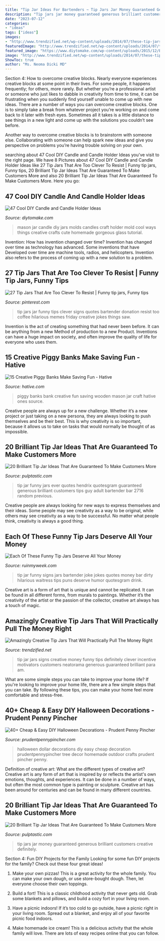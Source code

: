 ```yaml
---
title: "Tip Jar Ideas For Bartenders ~ Tip Jars Jar Money Guaranteed Generous Brilliant Customers Creative Definitely"
description: "Tip jars jar money guaranteed generous brilliant customers creative definitely"
date: "2023-07-12"
categories:
- "ideas"
tags: ["ideas"]
images:
- "http://www.trendzified.net/wp-content/uploads/2014/07/these-tip-jars-will-definitely-get-money-17.jpg"
featuredImage: "http://www.trendzified.net/wp-content/uploads/2014/07/these-tip-jars-will-definitely-get-money-17.jpg"
featured_image: "https://www.diytomake.com/wp-content/uploads/2015/12/Beautiful-homemade-candle-molds-ideas-diy.jpg"
image: "http://www.trendzified.net/wp-content/uploads/2014/07/these-tip-jars-will-definitely-get-money-17.jpg"
ShowToc: true
author: "Ms. Neoma Dicki MD"
---
```



Section 4: How to overcome creative blocks.
Nearly everyone experiences creative blocks at some point in their lives. For some people, it happens frequently; for others, more rarely. But whether you’re a professional artist or someone who just likes to dabble in creativity from time to time, it can be frustrating when you suddenly find yourself unable to come up with new ideas.
There are a number of ways you can overcome creative blocks. One is to simply take a break from whatever project you’re working on and come back to it later with fresh eyes. Sometimes all it takes is a little distance to see things in a new light and come up with the solutions you couldn’t see before.

Another way to overcome creative blocks is to brainstorm with someone else. Collaborating with someone can help spark new ideas and give you perspective on problems you’re having trouble solving on your own.

	

		
searching about 47 Cool DIY Candle and Candle Holder Ideas you've visit to the right page. We have 8 Pictures about 47 Cool DIY Candle and Candle Holder Ideas like 27 Tip Jars That Are Too Clever To Resist | Funny tip jars, Funny tips, 20 Brilliant Tip Jar Ideas That Are Guaranteed To Make Customers More and also 20 Brilliant Tip Jar Ideas That Are Guaranteed To Make Customers More. Here you go:
		
    
## 47 Cool DIY Candle And Candle Holder Ideas

<img loading=lazy src="https://www.diytomake.com/wp-content/uploads/2015/12/Beautiful-homemade-candle-molds-ideas-diy.jpg" onerror="this.onerror=null;this.src='https://tse4.mm.bing.net/th?id=OIP.ziUHEsqzTgy3NZVwM9nGSQHaKZ&amp;pid=15.1';" alt="47 Cool DIY Candle and Candle Holder Ideas">

_Source: diytomake.com_

>mason jar candle diy jars molds candles craft holder mold cool ways things creative crafts cute homemade gorgeous glass tutorial. 

	

Invention: How has invention changed over time?
Invention has changed over time as technology has advanced. Some inventions that have Developed over time are machine tools, radios, and helicopters. Invention also refers to the process of coming up with a new solution to a problem.

    
## 27 Tip Jars That Are Too Clever To Resist | Funny Tip Jars, Funny Tips

<img loading=lazy src="https://i.pinimg.com/originals/f0/05/24/f005246fe20e52eaee8c924b360fac2e.jpg" onerror="this.onerror=null;this.src='https://tse1.mm.bing.net/th?id=OIP.eQN2pRl0wk6ULTSbZcqm4AHaNJ&amp;pid=15.1';" alt="27 Tip Jars That Are Too Clever To Resist | Funny tip jars, Funny tips">

_Source: pinterest.com_

>tip jars jar funny tips clever signs quotes bartender donation resist too coffee hilarious memes friday creative jokes things saw. 

	

Invention is the act of creating something that had never been before. It can be anything from a new Method of production to a new Product. Inventions can have a huge impact on society, and often improve the quality of life for everyone who uses them.

    
## 15 Creative Piggy Banks Make Saving Fun - Hative

<img loading=lazy src="https://hative.com/wp-content/uploads/2014/11/creative-piggy-banks/7-creative-piggy-banks.jpg" onerror="this.onerror=null;this.src='https://tse1.mm.bing.net/th?id=OIP.EV6XLw_KY_gensrBalLh-wHaKX&amp;pid=15.1';" alt="15 Creative Piggy Banks Make Saving Fun - Hative">

_Source: hative.com_

>piggy banks bank creative fun saving wooden mason jar craft hative ones source. 

	

Creative people are always up for a new challenge. Whether it’s a new project or just taking on a new persona, they are always looking to push themselves and be their best. This is why creativity is so important, because it allows us to take on tasks that would normally be thought of as impossible.

    
## 20 Brilliant Tip Jar Ideas That Are Guaranteed To Make Customers More

<img loading=lazy src="https://i1.wp.com/pulptastic.com/wp-content/uploads/2014/07/these-tip-jars-will-definitely-get-money-16.jpg?resize=500%2C667" onerror="this.onerror=null;this.src='https://tse1.mm.bing.net/th?id=OIP.wB9Gu7MIWOcCjqzxobZwzQHaJ4&amp;pid=15.1';" alt="20 Brilliant Tip Jar Ideas That Are Guaranteed To Make Customers More">

_Source: pulptastic.com_

>tip jar funny jars ever quotes hendrix quotesgram guaranteed generous brilliant customers tips guy adult bartender bar 2716 random previous. 

	

Creative people are always looking for new ways to express themselves and their ideas. Some people may see creativity as a way to be original, while others may see creativity as a way to be successful. No matter what people think, creativity is always a good thing.

    
## Each Of These Funny Tip Jars Deserve All Your Money

<img loading=lazy src="http://ruinmyweek.com/wp-content/uploads/2016/02/funny-pics-of-funny-tip-jars-Funny-Tip-Jar-Signs-01.jpg" onerror="this.onerror=null;this.src='https://tse4.mm.bing.net/th?id=OIP.A-F70m175wOBU3y1De5OsAHaHa&amp;pid=15.1';" alt="Each Of These Funny Tip Jars Deserve All Your Money">

_Source: ruinmyweek.com_

>tip jar funny signs jars bartender joke jokes quotes money bar dirty hilarious waitress tips puns deserve humor quotesgram drink. 

	

Creative art is a form of art that is unique and cannot be replicated. It can be found in all different forms, from murals to paintings. Whether it’s the creativity of the artist or the passion of the collector, creative art always has a touch of magic.

    
## Amazingly Creative Tip Jars That Will Practically Pull The Money Right

<img loading=lazy src="http://www.trendzified.net/wp-content/uploads/2014/07/these-tip-jars-will-definitely-get-money-17.jpg" onerror="this.onerror=null;this.src='https://tse2.mm.bing.net/th?id=OIP.tR6AZuqS5bY54-5NZL8xtAHaJ4&amp;pid=15.1';" alt="Amazingly Creative Tip Jars That Will Practically Pull The Money Right">

_Source: trendzified.net_

>tip jar jars signs creative money funny tips definitely clever incentive motivators customers neatorama generous guaranteed brilliant para am. 

	

What are some simple steps you can take to improve your home life?
If you're looking to improve your home life, there are a few simple steps that you can take. By following these tips, you can make your home feel more comfortable and stress-free.

    
## 40+ Cheap &amp; Easy DIY Halloween Decorations - Prudent Penny Pincher

<img loading=lazy src="https://www.prudentpennypincher.com/wp-content/uploads/2016/10/dollarstorehalloween.jpg" onerror="this.onerror=null;this.src='https://tse2.mm.bing.net/th?id=OIP.x4I4XaGQK0k6L0uGI3PBHAHaL2&amp;pid=15.1';" alt="40+ Cheap &amp; Easy DIY Halloween Decorations - Prudent Penny Pincher">

_Source: prudentpennypincher.com_

>halloween dollar decorations diy easy cheap decoration prudentpennypincher tree decor homemade outdoor crafts prudent pincher penny. 

	

Definition of creative art: What are the different types of creative art?
Creative art is any form of art that is inspired by or reflects the artist's own emotions, thoughts, and experiences. It can be done in a number of ways, but often the most common type is painting or sculpture. Creative art has been around for centuries and can be found in many different countries.

    
## 20 Brilliant Tip Jar Ideas That Are Guaranteed To Make Customers More

<img loading=lazy src="https://i0.wp.com/pulptastic.com/wp-content/uploads/2014/07/these-tip-jars-will-definitely-get-money-7.jpg?resize=650%2C607" onerror="this.onerror=null;this.src='https://tse2.mm.bing.net/th?id=OIP.bqB3DI-JTru4nrxZhWWHFgHaG6&amp;pid=15.1';" alt="20 Brilliant Tip Jar Ideas That Are Guaranteed To Make Customers More">

_Source: pulptastic.com_

>tip jars jar money guaranteed generous brilliant customers creative definitely. 

	

Section 4: Fun DIY Projects for the Family
Looking for some fun DIY projects for the family? Check out these four great ideas!
1. Make your own pizzas! This is a great activity for the whole family. You can make your own dough, or use store-bought dough. Then, let everyone choose their own toppings.

2. Build a fort! This is a classic childhood activity that never gets old. Grab some blankets and pillows, and build a cozy fort in your living room.

3. Have a picnic indoors! If it’s too cold to go outside, have a picnic right in your living room. Spread out a blanket, and enjoy all of your favorite picnic food indoors.

4. Make homemade ice cream! This is a delicious activity that the whole family will love. There are lots of easy recipes online that you can follow.

